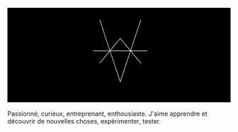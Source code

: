![Alt Text](./img/av-resize.gif)


Passionné, curieux, entreprenant, enthousiaste. J'aime apprendre et découvrir de nouvelles choses, expérimenter, tester.
